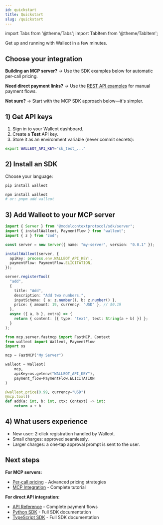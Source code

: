 ```yaml
---
id: quickstart
title: Quickstart
slug: /quickstart
---
```


import Tabs from '@theme/Tabs';
import TabItem from '@theme/TabItem';

Get up and running with Walleot in a few minutes.

## Choose your integration

**Building an MCP server?** → Use the SDK examples below for automatic per-call pricing.

**Need direct payment links?** → Use the [REST API examples](/api/reference#complete-payment-flow-example) for manual payment flows.

**Not sure?** → Start with the MCP SDK approach below—it's simpler.

## 1) Get API keys

1. Sign in to your Walleot dashboard.
2. Create a **Test** API key.
3. Store it as an environment variable (never commit secrets):

```bash
export WALLEOT_API_KEY="sk_test_..."
```

## 2) Install an SDK

Choose your language:

```bash title="Python"
pip install walleot
```

```bash title="Node"
npm install walleot
# or: pnpm add walleot
```

## 3) Add Walleot to your MCP server

<Tabs>
<TabItem value="ts" label="Node.js">

```ts
import { Server } from "@modelcontextprotocol/sdk/server";
import { installWalleot, PaymentFlow } from "walleot";
import { z } from "zod";

const server = new Server({ name: "my-server", version: "0.0.1" });

installWalleot(server, {
  apiKey: process.env.WALLEOT_API_KEY!,
  paymentFlow: PaymentFlow.ELICITATION,
});

server.registerTool(
  "add",
  {
    title: "Add",
    description: "Add two numbers.",
    inputSchema: { a: z.number(), b: z.number() },
    price: { amount: 19, currency: "USD" }, // $0.19
  },
  async ({ a, b }, extra) => {
    return { content: [{ type: "text", text: String(a + b) }] };
  }
);
```

</TabItem>
<TabItem value="python" label="Python">

```python
from mcp.server.fastmcp import FastMCP, Context
from walleot import Walleot, PaymentFlow
import os

mcp = FastMCP("My Server")

walleot = Walleot(
    mcp,
    apiKey=os.getenv("WALLEOT_API_KEY"),
    payment_flow=PaymentFlow.ELICITATION
)

@walleot.price(0.99, currency="USD")
@mcp.tool()
def add(a: int, b: int, ctx: Context) -> int:
    return a + b
```

</TabItem>
</Tabs>

## 4) What users experience

- New user: 2‑click registration handled by Walleot.
- Small charges: approved seamlessly.
- Larger charges: a one‑tap approval prompt is sent to the user.

## Next steps

**For MCP servers:**
- [Per‑call pricing](/billing/per-call) - Advanced pricing strategies
- [MCP Integration](/integrations/mcp) - Complete tutorial

**For direct API integration:**
- [API Reference](/api/reference) - Complete payment flows
- [Python SDK](/sdks/python) - Full SDK documentation
- [TypeScript SDK](/sdks/typescript) - Full SDK documentation

